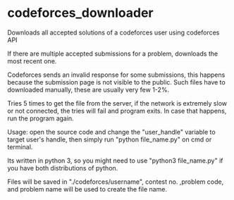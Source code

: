 # codeforces_downloader
Downloads all accepted solutions of a codeforces user using codeforces API

If there are multiple accepted submissions for a problem, downloads the most recent one.

Codeforces sends an invalid response for some submissions, this happens because the submission page is not visible to the public.
Such files have to downloaded manually, these are usually very few 1-2%.

Tries 5 times to get the file from the server, if the network is extremely slow or not connected, the tries will fail and program exits.
In case that happens, run the program again.

Usage: open the source code and change the "user_handle" variable to target user's handle, then simply run "python file_name.py" on cmd or terminal.

Its written in python 3, so you might need to use "python3 file_name.py" if you have both distributions of python.

Files will be saved in "./codeforces/username", contest no. ,problem code, and problem name will be used to create the file name.
